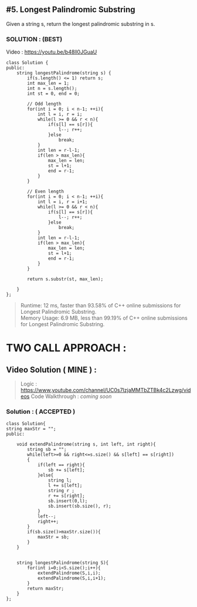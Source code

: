 ## #5. Longest Palindromic Substring
Given a string s, return the longest palindromic substring in s.

### SOLUTION : (BEST)
Video : https://youtu.be/b48ll0JGuaU

```
class Solution {
public:
    string longestPalindrome(string s) {
        if(s.length() <= 1) return s;
        int max_len = 1;
        int n = s.length();
        int st = 0, end = 0;
        
        // Odd length
        for(int i = 0; i < n-1; ++i){
            int l = i, r = i;
            while(l >= 0 && r < n){
                if(s[l] == s[r]){
                    l--; r++;
                }else
                    break;
            }
            int len = r-l-1;
            if(len > max_len){
                max_len = len;
                st = l+1;
                end = r-1;
            }
        }
        
        // Even length
        for(int i = 0; i < n-1; ++i){
            int l = i, r = i+1;
            while(l >= 0 && r < n){
                if(s[l] == s[r]){
                    l--; r++;
                }else
                    break;
            }
            int len = r-l-1;
            if(len > max_len){
                max_len = len;
                st = l+1;
                end = r-1;
            }
        }
        
        return s.substr(st, max_len);
        
    }
};
```
> Runtime: 12 ms, faster than 93.58% of C++ online submissions for Longest Palindromic Substring.<br>
> Memory Usage: 6.9 MB, less than 99.19% of C++ online submissions for Longest Palindromic Substring.

# TWO CALL APPROACH : 

## Video Solution ( MINE ) : 
> Logic : https://www.youtube.com/channel/UC0s7IzjaMMTbZTBk4c2Lzwg/videos
> Code Walkthrough : *coming soon*


### Solution : ( ACCEPTED ) 
```
class Solution{  
string maxStr = "";
public:

    void extendPalindrome(string s, int left, int right){
        string sb = "";
        while(left>=0 && right<=s.size() && s[left] == s[right])
        {
            if(left == right){
                sb += s[left];
            }else{
                string l;
                l += s[left];
                string r ;
                r += s[right];
                sb.insert(0,l);
                sb.insert(sb.size(), r);
            }
            left--;
            right++;
        }
        if(sb.size()>maxStr.size()){
            maxStr = sb;
        }
    }
    
    
    string longestPalindrome(string S){
        for(int i=0;i<S.size();i++){
            extendPalindrome(S,i,i);
            extendPalindrome(S,i,i+1);
        }
        return maxStr;
    }
};
```
